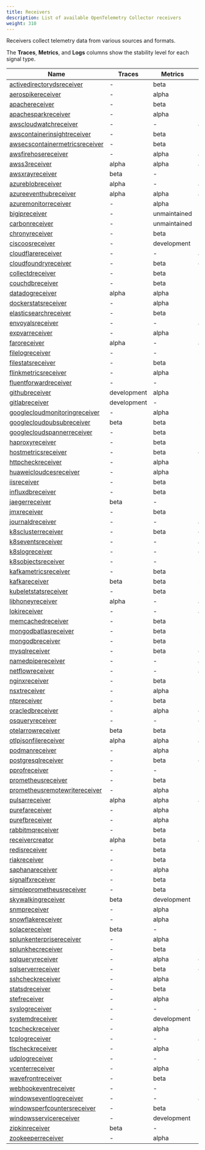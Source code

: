 ```yaml
---
title: Receivers
description: List of available OpenTelemetry Collector receivers
weight: 310
---
```


Receivers collect telemetry data from various sources and formats.

The **Traces**, **Metrics**, and **Logs** columns show the stability level for each signal type.

| Name | Traces | Metrics | Logs |
|------|--------|---------|------|
| [activedirectorydsreceiver](https://github.com/open-telemetry/opentelemetry-collector-contrib/tree/main/receiver/activedirectorydsreceiver) | - | beta | - |
| [aerospikereceiver](https://github.com/open-telemetry/opentelemetry-collector-contrib/tree/main/receiver/aerospikereceiver) | - | alpha | - |
| [apachereceiver](https://github.com/open-telemetry/opentelemetry-collector-contrib/tree/main/receiver/apachereceiver) | - | beta | - |
| [apachesparkreceiver](https://github.com/open-telemetry/opentelemetry-collector-contrib/tree/main/receiver/apachesparkreceiver) | - | alpha | - |
| [awscloudwatchreceiver](https://github.com/open-telemetry/opentelemetry-collector-contrib/tree/main/receiver/awscloudwatchreceiver) | - | - | alpha |
| [awscontainerinsightreceiver](https://github.com/open-telemetry/opentelemetry-collector-contrib/tree/main/receiver/awscontainerinsightreceiver) | - | beta | - |
| [awsecscontainermetricsreceiver](https://github.com/open-telemetry/opentelemetry-collector-contrib/tree/main/receiver/awsecscontainermetricsreceiver) | - | beta | - |
| [awsfirehosereceiver](https://github.com/open-telemetry/opentelemetry-collector-contrib/tree/main/receiver/awsfirehosereceiver) | - | alpha | alpha |
| [awss3receiver](https://github.com/open-telemetry/opentelemetry-collector-contrib/tree/main/receiver/awss3receiver) | alpha | alpha | alpha |
| [awsxrayreceiver](https://github.com/open-telemetry/opentelemetry-collector-contrib/tree/main/receiver/awsxrayreceiver) | beta | - | - |
| [azureblobreceiver](https://github.com/open-telemetry/opentelemetry-collector-contrib/tree/main/receiver/azureblobreceiver) | alpha | - | alpha |
| [azureeventhubreceiver](https://github.com/open-telemetry/opentelemetry-collector-contrib/tree/main/receiver/azureeventhubreceiver) | alpha | alpha | alpha |
| [azuremonitorreceiver](https://github.com/open-telemetry/opentelemetry-collector-contrib/tree/main/receiver/azuremonitorreceiver) | - | alpha | - |
| [bigipreceiver](https://github.com/open-telemetry/opentelemetry-collector-contrib/tree/main/receiver/bigipreceiver) | - | unmaintained | - |
| [carbonreceiver](https://github.com/open-telemetry/opentelemetry-collector-contrib/tree/main/receiver/carbonreceiver) | - | unmaintained | - |
| [chronyreceiver](https://github.com/open-telemetry/opentelemetry-collector-contrib/tree/main/receiver/chronyreceiver) | - | beta | - |
| [ciscoosreceiver](https://github.com/open-telemetry/opentelemetry-collector-contrib/tree/main/receiver/ciscoosreceiver) | - | development | - |
| [cloudflarereceiver](https://github.com/open-telemetry/opentelemetry-collector-contrib/tree/main/receiver/cloudflarereceiver) | - | - | alpha |
| [cloudfoundryreceiver](https://github.com/open-telemetry/opentelemetry-collector-contrib/tree/main/receiver/cloudfoundryreceiver) | - | beta | development |
| [collectdreceiver](https://github.com/open-telemetry/opentelemetry-collector-contrib/tree/main/receiver/collectdreceiver) | - | beta | - |
| [couchdbreceiver](https://github.com/open-telemetry/opentelemetry-collector-contrib/tree/main/receiver/couchdbreceiver) | - | beta | - |
| [datadogreceiver](https://github.com/open-telemetry/opentelemetry-collector-contrib/tree/main/receiver/datadogreceiver) | alpha | alpha | - |
| [dockerstatsreceiver](https://github.com/open-telemetry/opentelemetry-collector-contrib/tree/main/receiver/dockerstatsreceiver) | - | alpha | - |
| [elasticsearchreceiver](https://github.com/open-telemetry/opentelemetry-collector-contrib/tree/main/receiver/elasticsearchreceiver) | - | beta | - |
| [envoyalsreceiver](https://github.com/open-telemetry/opentelemetry-collector-contrib/tree/main/receiver/envoyalsreceiver) | - | - | alpha |
| [expvarreceiver](https://github.com/open-telemetry/opentelemetry-collector-contrib/tree/main/receiver/expvarreceiver) | - | alpha | - |
| [faroreceiver](https://github.com/open-telemetry/opentelemetry-collector-contrib/tree/main/receiver/faroreceiver) | alpha | - | alpha |
| [filelogreceiver](https://github.com/open-telemetry/opentelemetry-collector-contrib/tree/main/receiver/filelogreceiver) | - | - | beta |
| [filestatsreceiver](https://github.com/open-telemetry/opentelemetry-collector-contrib/tree/main/receiver/filestatsreceiver) | - | beta | - |
| [flinkmetricsreceiver](https://github.com/open-telemetry/opentelemetry-collector-contrib/tree/main/receiver/flinkmetricsreceiver) | - | alpha | - |
| [fluentforwardreceiver](https://github.com/open-telemetry/opentelemetry-collector-contrib/tree/main/receiver/fluentforwardreceiver) | - | - | beta |
| [githubreceiver](https://github.com/open-telemetry/opentelemetry-collector-contrib/tree/main/receiver/githubreceiver) | development | alpha | - |
| [gitlabreceiver](https://github.com/open-telemetry/opentelemetry-collector-contrib/tree/main/receiver/gitlabreceiver) | development | - | - |
| [googlecloudmonitoringreceiver](https://github.com/open-telemetry/opentelemetry-collector-contrib/tree/main/receiver/googlecloudmonitoringreceiver) | - | alpha | - |
| [googlecloudpubsubreceiver](https://github.com/open-telemetry/opentelemetry-collector-contrib/tree/main/receiver/googlecloudpubsubreceiver) | beta | beta | beta |
| [googlecloudspannerreceiver](https://github.com/open-telemetry/opentelemetry-collector-contrib/tree/main/receiver/googlecloudspannerreceiver) | - | beta | - |
| [haproxyreceiver](https://github.com/open-telemetry/opentelemetry-collector-contrib/tree/main/receiver/haproxyreceiver) | - | beta | - |
| [hostmetricsreceiver](https://github.com/open-telemetry/opentelemetry-collector-contrib/tree/main/receiver/hostmetricsreceiver) | - | beta | development |
| [httpcheckreceiver](https://github.com/open-telemetry/opentelemetry-collector-contrib/tree/main/receiver/httpcheckreceiver) | - | alpha | - |
| [huaweicloudcesreceiver](https://github.com/open-telemetry/opentelemetry-collector-contrib/tree/main/receiver/huaweicloudcesreceiver) | - | alpha | - |
| [iisreceiver](https://github.com/open-telemetry/opentelemetry-collector-contrib/tree/main/receiver/iisreceiver) | - | beta | - |
| [influxdbreceiver](https://github.com/open-telemetry/opentelemetry-collector-contrib/tree/main/receiver/influxdbreceiver) | - | beta | - |
| [jaegerreceiver](https://github.com/open-telemetry/opentelemetry-collector-contrib/tree/main/receiver/jaegerreceiver) | beta | - | - |
| [jmxreceiver](https://github.com/open-telemetry/opentelemetry-collector-contrib/tree/main/receiver/jmxreceiver) | - | beta | - |
| [journaldreceiver](https://github.com/open-telemetry/opentelemetry-collector-contrib/tree/main/receiver/journaldreceiver) | - | - | alpha |
| [k8sclusterreceiver](https://github.com/open-telemetry/opentelemetry-collector-contrib/tree/main/receiver/k8sclusterreceiver) | - | beta | development |
| [k8seventsreceiver](https://github.com/open-telemetry/opentelemetry-collector-contrib/tree/main/receiver/k8seventsreceiver) | - | - | alpha |
| [k8slogreceiver](https://github.com/open-telemetry/opentelemetry-collector-contrib/tree/main/receiver/k8slogreceiver) | - | - | development |
| [k8sobjectsreceiver](https://github.com/open-telemetry/opentelemetry-collector-contrib/tree/main/receiver/k8sobjectsreceiver) | - | - | beta |
| [kafkametricsreceiver](https://github.com/open-telemetry/opentelemetry-collector-contrib/tree/main/receiver/kafkametricsreceiver) | - | beta | - |
| [kafkareceiver](https://github.com/open-telemetry/opentelemetry-collector-contrib/tree/main/receiver/kafkareceiver) | beta | beta | beta |
| [kubeletstatsreceiver](https://github.com/open-telemetry/opentelemetry-collector-contrib/tree/main/receiver/kubeletstatsreceiver) | - | beta | - |
| [libhoneyreceiver](https://github.com/open-telemetry/opentelemetry-collector-contrib/tree/main/receiver/libhoneyreceiver) | alpha | - | alpha |
| [lokireceiver](https://github.com/open-telemetry/opentelemetry-collector-contrib/tree/main/receiver/lokireceiver) | - | - | alpha |
| [memcachedreceiver](https://github.com/open-telemetry/opentelemetry-collector-contrib/tree/main/receiver/memcachedreceiver) | - | beta | - |
| [mongodbatlasreceiver](https://github.com/open-telemetry/opentelemetry-collector-contrib/tree/main/receiver/mongodbatlasreceiver) | - | beta | beta |
| [mongodbreceiver](https://github.com/open-telemetry/opentelemetry-collector-contrib/tree/main/receiver/mongodbreceiver) | - | beta | - |
| [mysqlreceiver](https://github.com/open-telemetry/opentelemetry-collector-contrib/tree/main/receiver/mysqlreceiver) | - | beta | development |
| [namedpipereceiver](https://github.com/open-telemetry/opentelemetry-collector-contrib/tree/main/receiver/namedpipereceiver) | - | - | alpha |
| [netflowreceiver](https://github.com/open-telemetry/opentelemetry-collector-contrib/tree/main/receiver/netflowreceiver) | - | - | alpha |
| [nginxreceiver](https://github.com/open-telemetry/opentelemetry-collector-contrib/tree/main/receiver/nginxreceiver) | - | beta | - |
| [nsxtreceiver](https://github.com/open-telemetry/opentelemetry-collector-contrib/tree/main/receiver/nsxtreceiver) | - | alpha | - |
| [ntpreceiver](https://github.com/open-telemetry/opentelemetry-collector-contrib/tree/main/receiver/ntpreceiver) | - | beta | - |
| [oracledbreceiver](https://github.com/open-telemetry/opentelemetry-collector-contrib/tree/main/receiver/oracledbreceiver) | - | alpha | development |
| [osqueryreceiver](https://github.com/open-telemetry/opentelemetry-collector-contrib/tree/main/receiver/osqueryreceiver) | - | - | development |
| [otelarrowreceiver](https://github.com/open-telemetry/opentelemetry-collector-contrib/tree/main/receiver/otelarrowreceiver) | beta | beta | beta |
| [otlpjsonfilereceiver](https://github.com/open-telemetry/opentelemetry-collector-contrib/tree/main/receiver/otlpjsonfilereceiver) | alpha | alpha | alpha |
| [podmanreceiver](https://github.com/open-telemetry/opentelemetry-collector-contrib/tree/main/receiver/podmanreceiver) | - | alpha | - |
| [postgresqlreceiver](https://github.com/open-telemetry/opentelemetry-collector-contrib/tree/main/receiver/postgresqlreceiver) | - | beta | development |
| [pprofreceiver](https://github.com/open-telemetry/opentelemetry-collector-contrib/tree/main/receiver/pprofreceiver) | - | - | - |
| [prometheusreceiver](https://github.com/open-telemetry/opentelemetry-collector-contrib/tree/main/receiver/prometheusreceiver) | - | beta | - |
| [prometheusremotewritereceiver](https://github.com/open-telemetry/opentelemetry-collector-contrib/tree/main/receiver/prometheusremotewritereceiver) | - | alpha | - |
| [pulsarreceiver](https://github.com/open-telemetry/opentelemetry-collector-contrib/tree/main/receiver/pulsarreceiver) | alpha | alpha | alpha |
| [purefareceiver](https://github.com/open-telemetry/opentelemetry-collector-contrib/tree/main/receiver/purefareceiver) | - | alpha | - |
| [purefbreceiver](https://github.com/open-telemetry/opentelemetry-collector-contrib/tree/main/receiver/purefbreceiver) | - | alpha | - |
| [rabbitmqreceiver](https://github.com/open-telemetry/opentelemetry-collector-contrib/tree/main/receiver/rabbitmqreceiver) | - | beta | - |
| [receivercreator](https://github.com/open-telemetry/opentelemetry-collector-contrib/tree/main/receiver/receivercreator) | alpha | beta | alpha |
| [redisreceiver](https://github.com/open-telemetry/opentelemetry-collector-contrib/tree/main/receiver/redisreceiver) | - | beta | - |
| [riakreceiver](https://github.com/open-telemetry/opentelemetry-collector-contrib/tree/main/receiver/riakreceiver) | - | beta | - |
| [saphanareceiver](https://github.com/open-telemetry/opentelemetry-collector-contrib/tree/main/receiver/saphanareceiver) | - | alpha | - |
| [signalfxreceiver](https://github.com/open-telemetry/opentelemetry-collector-contrib/tree/main/receiver/signalfxreceiver) | - | beta | beta |
| [simpleprometheusreceiver](https://github.com/open-telemetry/opentelemetry-collector-contrib/tree/main/receiver/simpleprometheusreceiver) | - | beta | - |
| [skywalkingreceiver](https://github.com/open-telemetry/opentelemetry-collector-contrib/tree/main/receiver/skywalkingreceiver) | beta | development | - |
| [snmpreceiver](https://github.com/open-telemetry/opentelemetry-collector-contrib/tree/main/receiver/snmpreceiver) | - | alpha | - |
| [snowflakereceiver](https://github.com/open-telemetry/opentelemetry-collector-contrib/tree/main/receiver/snowflakereceiver) | - | alpha | - |
| [solacereceiver](https://github.com/open-telemetry/opentelemetry-collector-contrib/tree/main/receiver/solacereceiver) | beta | - | - |
| [splunkenterprisereceiver](https://github.com/open-telemetry/opentelemetry-collector-contrib/tree/main/receiver/splunkenterprisereceiver) | - | alpha | - |
| [splunkhecreceiver](https://github.com/open-telemetry/opentelemetry-collector-contrib/tree/main/receiver/splunkhecreceiver) | - | beta | beta |
| [sqlqueryreceiver](https://github.com/open-telemetry/opentelemetry-collector-contrib/tree/main/receiver/sqlqueryreceiver) | - | alpha | development |
| [sqlserverreceiver](https://github.com/open-telemetry/opentelemetry-collector-contrib/tree/main/receiver/sqlserverreceiver) | - | beta | development |
| [sshcheckreceiver](https://github.com/open-telemetry/opentelemetry-collector-contrib/tree/main/receiver/sshcheckreceiver) | - | alpha | - |
| [statsdreceiver](https://github.com/open-telemetry/opentelemetry-collector-contrib/tree/main/receiver/statsdreceiver) | - | beta | - |
| [stefreceiver](https://github.com/open-telemetry/opentelemetry-collector-contrib/tree/main/receiver/stefreceiver) | - | alpha | - |
| [syslogreceiver](https://github.com/open-telemetry/opentelemetry-collector-contrib/tree/main/receiver/syslogreceiver) | - | - | alpha |
| [systemdreceiver](https://github.com/open-telemetry/opentelemetry-collector-contrib/tree/main/receiver/systemdreceiver) | - | development | - |
| [tcpcheckreceiver](https://github.com/open-telemetry/opentelemetry-collector-contrib/tree/main/receiver/tcpcheckreceiver) | - | alpha | - |
| [tcplogreceiver](https://github.com/open-telemetry/opentelemetry-collector-contrib/tree/main/receiver/tcplogreceiver) | - | - | alpha |
| [tlscheckreceiver](https://github.com/open-telemetry/opentelemetry-collector-contrib/tree/main/receiver/tlscheckreceiver) | - | alpha | - |
| [udplogreceiver](https://github.com/open-telemetry/opentelemetry-collector-contrib/tree/main/receiver/udplogreceiver) | - | - | alpha |
| [vcenterreceiver](https://github.com/open-telemetry/opentelemetry-collector-contrib/tree/main/receiver/vcenterreceiver) | - | alpha | - |
| [wavefrontreceiver](https://github.com/open-telemetry/opentelemetry-collector-contrib/tree/main/receiver/wavefrontreceiver) | - | beta | - |
| [webhookeventreceiver](https://github.com/open-telemetry/opentelemetry-collector-contrib/tree/main/receiver/webhookeventreceiver) | - | - | beta |
| [windowseventlogreceiver](https://github.com/open-telemetry/opentelemetry-collector-contrib/tree/main/receiver/windowseventlogreceiver) | - | - | alpha |
| [windowsperfcountersreceiver](https://github.com/open-telemetry/opentelemetry-collector-contrib/tree/main/receiver/windowsperfcountersreceiver) | - | beta | - |
| [windowsservicereceiver](https://github.com/open-telemetry/opentelemetry-collector-contrib/tree/main/receiver/windowsservicereceiver) | - | development | - |
| [zipkinreceiver](https://github.com/open-telemetry/opentelemetry-collector-contrib/tree/main/receiver/zipkinreceiver) | beta | - | - |
| [zookeeperreceiver](https://github.com/open-telemetry/opentelemetry-collector-contrib/tree/main/receiver/zookeeperreceiver) | - | alpha | - |
